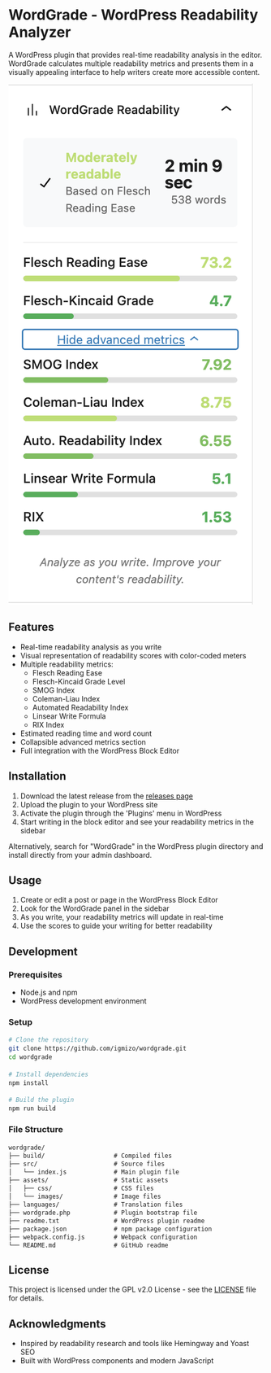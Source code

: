 # WordGrade - WordPress Readability Analyzer

A WordPress plugin that provides real-time readability analysis in the editor. WordGrade calculates multiple readability metrics and presents them in a visually appealing interface to help writers create more accessible content.

![WordGrade Screenshot](screenshot.png)

## Features

- Real-time readability analysis as you write
- Visual representation of readability scores with color-coded meters
- Multiple readability metrics:
  - Flesch Reading Ease
  - Flesch-Kincaid Grade Level
  - SMOG Index
  - Coleman-Liau Index
  - Automated Readability Index
  - Linsear Write Formula
  - RIX Index
- Estimated reading time and word count
- Collapsible advanced metrics section
- Full integration with the WordPress Block Editor

## Installation

1. Download the latest release from the [releases page](https://github.com/igmizo/wordgrade/releases)
2. Upload the plugin to your WordPress site
3. Activate the plugin through the 'Plugins' menu in WordPress
4. Start writing in the block editor and see your readability metrics in the sidebar

Alternatively, search for "WordGrade" in the WordPress plugin directory and install directly from your admin dashboard.

## Usage

1. Create or edit a post or page in the WordPress Block Editor
2. Look for the WordGrade panel in the sidebar
3. As you write, your readability metrics will update in real-time
4. Use the scores to guide your writing for better readability

## Development

### Prerequisites

- Node.js and npm
- WordPress development environment

### Setup

```bash
# Clone the repository
git clone https://github.com/igmizo/wordgrade.git
cd wordgrade

# Install dependencies
npm install

# Build the plugin
npm run build
```

### File Structure

```
wordgrade/
├── build/                   # Compiled files
├── src/                     # Source files
│   └── index.js             # Main plugin file
├── assets/                  # Static assets
│   ├── css/                 # CSS files
│   └── images/              # Image files
├── languages/               # Translation files
├── wordgrade.php            # Plugin bootstrap file
├── readme.txt               # WordPress plugin readme
├── package.json             # npm package configuration
├── webpack.config.js        # Webpack configuration
└── README.md                # GitHub readme
```

## License

This project is licensed under the GPL v2.0 License - see the [LICENSE](LICENSE) file for details.

## Acknowledgments

- Inspired by readability research and tools like Hemingway and Yoast SEO
- Built with WordPress components and modern JavaScript